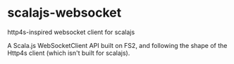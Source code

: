 # scalajs-websocket
http4s-inspired websocket client for scalajs

A Scala.js WebSocketClient API built on FS2, and following the shape of the Http4s client (which isn't built for scalajs).

